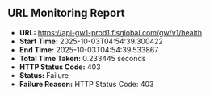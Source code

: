 ## URL Monitoring Report

- **URL:** https://api-gw1-prod1.fisglobal.com/gw/v1/health
- **Start Time:** 2025-10-03T04:54:39.300422
- **End Time:** 2025-10-03T04:54:39.533867
- **Total Time Taken:** 0.233445 seconds
- **HTTP Status Code:** 403
- **Status:** Failure
- **Failure Reason:** HTTP Status Code: 403
